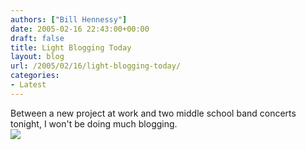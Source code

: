 ```yaml
---
authors: ["Bill Hennessy"]
date: 2005-02-16 22:43:00+00:00
draft: false
title: Light Blogging Today
layout: blog
url: /2005/02/16/light-blogging-today/
categories:
- Latest
---
```


Between a new project at work and two middle school band concerts tonight, I won't be doing much blogging.   
![](https://blog.billhennessy.com/aggbug.aspx?PostID=1102)

